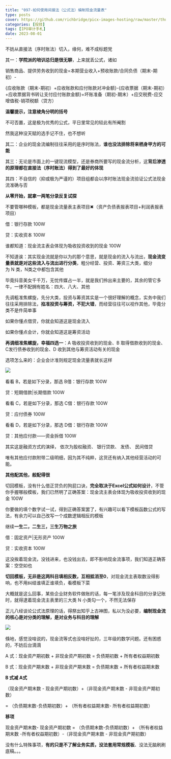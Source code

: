 ```yaml
---
title: "097-如何使用间接法（公式法）编制现金流量表"
type: posts
cover: https://github.com/richbridge/picx-images-hosting/raw/master/thumbnail/投技.jpg
categories: [投技]
tags: [IPO审计手札]
date: 2023-08-01
---
```

不妨从直接法（序时账法）切入，缘何，难不成标题党

其一：**学院派的培训总归是很无聊**，上来就丢公式，诸如

销售商品、提供劳务收到的现金=本期营业收入+预收账款/合同负债（期末-期初）-

{应收账款（期末-期初）+应收账款和应付账款对冲金额}-{应收票据（期末-期初）+应收票据背书转让支付应付账款金额}+坏账准备（期初-期末）+应交税费-应交增值税-销项税额（贷方）

**温馨提示，注意棱角分明的括号**

不可否置，这是极为优秀的公式，平日里常见的较此有所阉割

然我这种没天赋的选手记不住，也不想听

其二：企业的现金流编制往往采用的是序时账法，**谁也没法排除将来栖身甲方的可能**

其三：无论是市面上的一键现流模型，还是券商所要写的现金流分析，这**背后渗透的原理都在直接法（序时账法）得到了最好的体现**

其四：不自信的（抑或极为严谨的）项目组都会以序时账法现金流验证公式法现金流准确与否

**从零开始，就拿一两笔分录反复试探**

不要管哪种模板，都是现金流量表主表项目✖（资产负债表报表项目+利润表报表项目）

借：银行存款 100W

贷：实收资本 100W

谁都知道：现金流主表会体现为吸收投资收到的现金 100W

不知道诶：其实现金流就是你以为的那个意思，就是现金的流入与流出，**现金流变量表就是对这些流入与流出进行分类**，粗分经营、投资、筹资三大类，细分为 N 类，N类之中都包含其他

毕竟抖音美女千千万，无忧传媒占一半，就是我们拎出来主要的，其余的管它多牛，一律不配拥有姓名：四大、八大、其他

先调粗准焦螺旋，先分大类，投资与筹资其实是一个很好理解的概念，实务中我们往往采用排除法，**掐准投资与筹资，不犯大错**，而经营往往可以视作其他，毕竟分类不是件简单事

如果你懂点借贷，你就会知道这是现金流入

如果你懂点会计，你就会知道这是筹资活动

**再调细准焦螺旋，幸福四选一**：A 吸收投资收到的现金、B 取得借款收到的现金、C发行债券收到的现金、D 收到其他与筹资活动有关的现金

选项怎么来的：企业会计准则规定现金流量表就长这样

![](https://img.richfan.site/ibank/IPO审计札记/097-如何使用间接法（公式法）编制现金流量表_1.webp) 

看看 B，若是如下分录，那选 B借：银行存款 100W

贷：短期借款|长期借款 100W

看看 C，若是如下分录，那选 C借：银行存款 100W

贷：应付债券 100W

看看 D，若是如下分录，那选 D借：银行存款 100W

贷：其他应付款——资金拆借 100W

其实这是融资方式的演绎， 依次为股权融资、 银行贷款、 发债、 民间借贷

唯有其他应付款附带二级明细，因为其不纯粹，这货还有纳入其他经营活动的可能。

**其他配其他，般配得很**

切回模板，没有什么借正贷负的狗屁口诀，**完全取决于Excel公式如何设计**，不管你手握哪般模板，我们已然明了正确答案：现金流主表会体现为吸收投资收到的现金 100W

你要做的填个数字试一试，得到正确答案罢了，有兴趣可以看下模板函数公式的写法，有余力可以自己改写一个成数逻辑相反的模板

继续**一生二，二生三，三生万物之旅**

借：固定资产|无形资产 100W

贷：实收资本 100W

这没挨着现金流，没钱进来，也没钱出去，即不影响现金流事项，我们知道正确答案：空空如也

**切回模板，无非是这两科目填相反数，互相抵消至0**，对现金流主表取数没得影响，也不用纠结谁填正谁填负，看模板下菜

大概就是这么回事，某些企业财务软件做账的话，每一笔涉及现金科目的分录记账时，就得逮着现金流主表里的三大类 N 小类勾一个，不然无法保存

正儿八经谈论公式法原理的话，得祭出知乎上古神图，私以为没必要，**编制现金流的核心是对分类的理解，是对业务与科目的理解**

![](https://img.richfan.site/ibank/IPO审计札记/097-如何使用间接法（公式法）编制现金流量表_2.webp) 

倏地，感觉没啥说的，现金流等式也没啥好扯的，三年级的数学问题。还有困惑的，不妨后台滴滴

A 式：现金资产期初数 + 非现金资产期初数 = 负债期初数 + 所有者权益期初数

B 式：现金资产期末数 + 非现金资产期末数 = 负债期末数 + 所有者权益期末数

**B 式减 A式**

（现金资产期末数 - 现金资产期初数）+（非现金资产期末数 - 非现金资产期初数）

= （负债期末数-负债期初数）+ （所有者权益期末数- 所有者权益期初数）

**移项**

现金资产期末数- 现金资产期初数 = （负债期末数-负债期初数）+ （所有者权益期末数 -所有者权益期初数）-（非现金资产期末数 - 非现金资产期初数）

没有什么特殊事项，**有的只是不了解业务实质，没法套用常规模板**、没法无脑刷刷底稿。。。